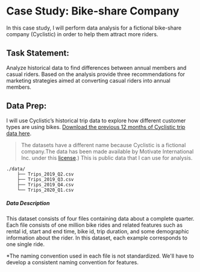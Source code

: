 # Case Study: Bike-share Company
In this case study, I will perform data analysis for a fictional bike-share company (Cyclistic) in order to help them attract more riders. 

## Task Statement:
Analyze historical data to find differences between annual members and casual riders. Based on the analysis provide three recommendations for marketing strategies aimed at converting casual riders into annual members.

## Data Prep:
I will use Cyclistic’s historical trip data to explore how different customer types are using bikes. [Download the previous 12 months of Cyclistic trip data
here](https://divvy-tripdata.s3.amazonaws.com/index.html). 


>  The datasets have a different name because Cyclistic is a fictional company.The data has been made available by Motivate International Inc. under this [license](https://ride.divvybikes.com/data-license-agreement).) This is public data that I can use for analysis. 


```
./data/
    ├── Trips_2019_Q2.csv
    ├── Trips_2019_Q3.csv
    ├── Trips_2019_Q4.csv
    └── Trips_2020_Q1.csv
```
##### Data Description
This dataset consists of four files containing data about a complete quarter.
Each file consists of one million bike rides and related features such as rental id, start and end time, bike id, trip duration, and some demographic information about the rider. 
In this dataset, each example corresponds to one single ride.

*The naming convention used in each file is not standardized. We'll have to develop a consistent naming convention for features.
